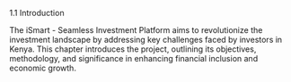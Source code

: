 1.1 Introduction

The iSmart - Seamless Investment Platform aims to revolutionize the investment landscape by addressing key challenges faced by investors in Kenya. This chapter introduces the project, outlining its objectives, methodology, and significance in enhancing financial inclusion and economic growth.
